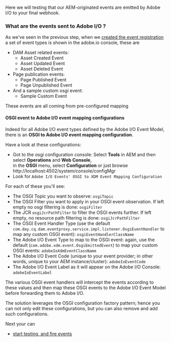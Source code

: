 


Here we will testing that our AEM-originated events are emitted by Adobe I/O to your final webhook.


### What are the events sent to Adobe I/O ?

As we've seen in the previous step, when we [created the event registration](./3.aem-event-registration.md)
a set of event types is shown in the adobe.io console, these are 

* DAM Asset related events:
  * Asset Created Event 	
  * Asset Updated Event 	
  * Asset Deleted Event 
* Page publication events:
  * Page Published Event 	
  *	Page Unpublished Event 	
* And a sample custom osgi event:
  * Sample Custom Event 	

These events are all coming from pre-configured mapping

#### OSGI event to Adobe I/O event mapping configurations

Indeed for all Adobe I/O event types defined by the Adobe I/O Event Model,
 there is an **OSGI to Adobe I/O event mapping configuration**.
 
Have a look at these configurations:
* Got to the osgi configuration console: Select **Tools** in AEM and then select **Operations** and **Web Console**,  
in the **OSGI** menu, select **Configuration** or just browse http://localhost:4502/system/console/configMgr
* Look for `Adobe I/O Events' OSGI to XDM Event Mapping Configuration` 

For each of these you'll see:

* The OSGI Topic you want to observe: `osgiTopic`
* The OSGI Filter you want to apply in your OSGI event observation. If left empty no osgi filtering is done: `osgiFilter`
* The JCR `osgiJcrPathFilter` to filter the OSGI events further. If left empty, no resource path filtering is done: `osgiJcrPathFilter`
* The OSGI Event Handler Type (use the default `com.day.cq.dam.eventproxy.service.impl.listener.OsgiEventHandler` to map any custom OSGI event): `osgiEventHandlerClassName`
* The Adobe I/O Event Type to map to the OSGI event: again, use the default (`com.adobe.xdm.event.OsgiEmittedEvent`) to map your custom OSGI events: `adobeIoXdmEventClassName`
* The Adobe I/O Event Code (unique to your event provider; in other words, unique to your AEM instance/cluster): `adobeIoEventCode`
* The Adobe I/O Event Label as it will appear on the Adobe I/O Console: `adobeIoEventLabel`
  
The various OSGI event handlers will intercept the events according to these values 
and then map these OSGI events to the Adobe I/O Event Model before forwarding them to Adobe I/O.

The solution leverages the OSGI configuration factory pattern; 
hence you can not only edit these configurations, but you can also remove and add such configurations.


Next your can
* [start testing, and fire events](5.aem-event-emitting.md)
